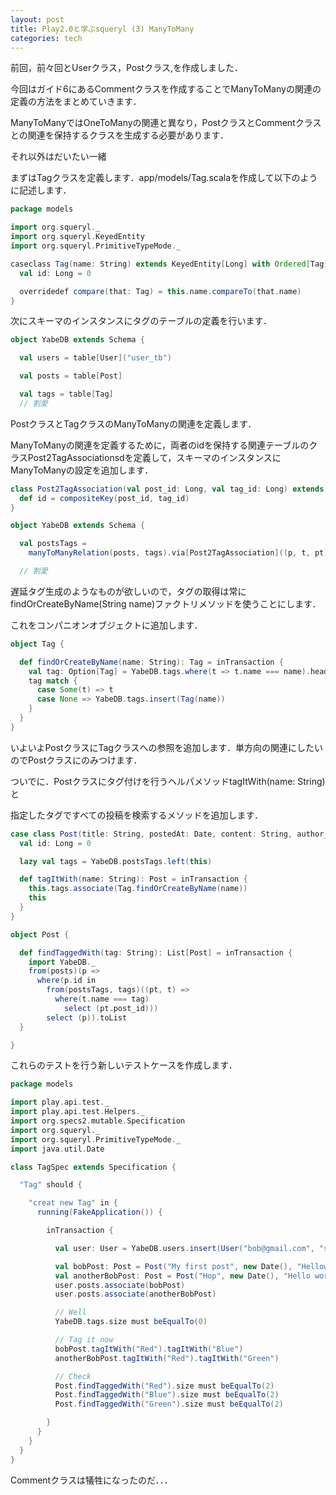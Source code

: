 ```yaml
---
layout: post
title: Play2.0と学ぶsqueryl (3) ManyToMany
categories: tech
---
```


前回，前々回とUserクラス，Postクラス,を作成しました．

今回はガイド6にあるCommentクラスを作成することでManyToManyの関連の定義の方法をまとめていきます．

ManyToManyではOneToManyの関連と異なり，PostクラスとCommentクラスとの関連を保持するクラスを生成する必要があります．

それ以外はだいたい一緒

まずはTagクラスを定義します．app/models/Tag.scalaを作成して以下のように記述します．

```scala
package models

import org.squeryl._
import org.squeryl.KeyedEntity
import org.squeryl.PrimitiveTypeMode._

caseclass Tag(name: String) extends KeyedEntity[Long] with Ordered[Tag] {
  val id: Long = 0

  overridedef compare(that: Tag) = this.name.compareTo(that.name)
}
```

次にスキーマのインスタンスにタグのテーブルの定義を行います．

```scala
object YabeDB extends Schema {

  val users = table[User]("user_tb")

  val posts = table[Post]

  val tags = table[Tag]
  // 割愛
```

PostクラスとTagクラスのManyToManyの関連を定義します．

ManyToManyの関連を定義するために，両者のidを保持する関連テーブルのクラスPost2TagAssociationsdを定義して，スキーマのインスタンスにManyToManyの設定を追加します．

```scala
class Post2TagAssociation(val post_id: Long, val tag_id: Long) extends KeyedEntity[CompositeKey2[Long, Long]] {
  def id = compositeKey(post_id, tag_id)
}

object YabeDB extends Schema {

  val postsTags =
    manyToManyRelation(posts, tags).via[Post2TagAssociation]((p, t, pt) => (p.id === pt.post_id, t.id === pt.tag_id))

  // 割愛
```

遅延タグ生成のようなものが欲しいので，タグの取得は常にfindOrCreateByName(String name)ファクトリメソッドを使うことにします．

これをコンパニオンオブジェクトに追加します．

```scala
object Tag {

  def findOrCreateByName(name: String): Tag = inTransaction {
    val tag: Option[Tag] = YabeDB.tags.where(t => t.name === name).headOption
    tag match {
      case Some(t) => t
      case None => YabeDB.tags.insert(Tag(name))
    }
  }
}
```

いよいよPostクラスにTagクラスへの参照を追加します．単方向の関連にしたいのでPostクラスにのみつけます．

ついでに．Postクラスにタグ付けを行うヘルパメソッドtagItWith(name: String)と

指定したタグですべての投稿を検索するメソッドを追加します．

```scala
case class Post(title: String, postedAt: Date, content: String, author_id: Long = 0) extends KeyedEntity[Long] {
  val id: Long = 0

  lazy val tags = YabeDB.postsTags.left(this)

  def tagItWith(name: String): Post = inTransaction {
    this.tags.associate(Tag.findOrCreateByName(name))
    this
  }
}

object Post {

  def findTaggedWith(tag: String): List[Post] = inTransaction {
    import YabeDB._
    from(posts)(p =>
      where(p.id in
        from(postsTags, tags)((pt, t) =>
          where(t.name === tag)
            select (pt.post_id)))
        select (p)).toList
  }

}
```

これらのテストを行う新しいテストケースを作成します．

```scala
package models

import play.api.test._
import play.api.test.Helpers._
import org.specs2.mutable.Specification
import org.squeryl._
import org.squeryl.PrimitiveTypeMode._
import java.util.Date

class TagSpec extends Specification {

  "Tag" should {

    "creat new Tag" in {
      running(FakeApplication()) {

        inTransaction {

          val user: User = YabeDB.users.insert(User("bob@gmail.com", "secret", "Bob", false))

          val bobPost: Post = Post("My first post", new Date(), "Hellow world")
          val anotherBobPost: Post = Post("Hop", new Date(), "Hello world")
          user.posts.associate(bobPost)
          user.posts.associate(anotherBobPost)

          // Well
          YabeDB.tags.size must beEqualTo(0)

          // Tag it now
          bobPost.tagItWith("Red").tagItWith("Blue")
          anotherBobPost.tagItWith("Red").tagItWith("Green")

          // Check
          Post.findTaggedWith("Red").size must beEqualTo(2)
          Post.findTaggedWith("Blue").size must beEqualTo(2)
          Post.findTaggedWith("Green").size must beEqualTo(2)

        }
      }
    }
  }
}
```

Commentクラスは犠牲になったのだ．．．
